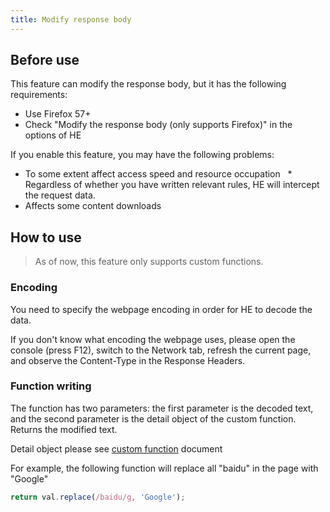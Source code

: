 ```yaml
---
title: Modify response body
---
```


## Before use

This feature can modify the response body, but it has the following requirements:
* Use Firefox 57+
* Check "Modify the response body (only supports Firefox)" in the options of HE

If you enable this feature, you may have the following problems:
* To some extent affect access speed and resource occupation
  * Regardless of whether you have written relevant rules, HE will intercept the request data.
* Affects some content downloads

## How to use

> As of now, this feature only supports custom functions.

### Encoding
You need to specify the webpage encoding in order for HE to decode the data.

If you don't know what encoding the webpage uses, please open the console (press F12), switch to the Network tab, refresh the current page, and observe the Content-Type in the Response Headers.

### Function writing
The function has two parameters: the first parameter is the decoded text, and the second parameter is the detail object of the custom function. Returns the modified text.

Detail object please see [custom function](./custom-function) document

For example, the following function will replace all "baidu" in the page with "Google"
```js
return val.replace(/baidu/g, 'Google');
```

